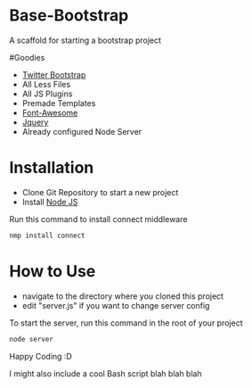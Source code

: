 Base-Bootstrap
==============

A scaffold for starting a bootstrap project

#Goodies
* [Twitter Bootstrap](http://twitter.github.com/bootstrap/)
* All Less Files
* All JS Plugins
* Premade Templates
* [Font-Awesome](http://fortawesome.github.com/Font-Awesome/)
* [Jquery](http://jquery.com/)
* Already configured Node Server

Installation
==============
* Clone Git Repository to start a new project
* Install [Node JS](http://nodejs.org)

Run this command to install connect middleware
```bash
nmp install connect
```

How to Use
==============

* navigate to the directory where you cloned this project
* edit "server.js" if you want to change server config

To start the server, run this command in the root of your project
```bash
node server
```

Happy Coding :D

I might also include a cool Bash script blah blah blah